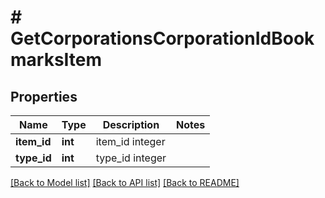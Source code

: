 # # GetCorporationsCorporationIdBookmarksItem

## Properties

Name | Type | Description | Notes
------------ | ------------- | ------------- | -------------
**item_id** | **int** | item_id integer |
**type_id** | **int** | type_id integer |

[[Back to Model list]](../../README.md#models) [[Back to API list]](../../README.md#endpoints) [[Back to README]](../../README.md)
